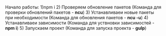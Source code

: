 Начало работы:
1)npm i
2) Проверяем обновление пакетов (Команда для проверки обновлений пакетов - **ncu**)
3) Устанавливаеи новые пакеты при необходимости (Команда для обновления пакетов - **ncu -u**)
4) Устанавливаеи зависимости (Команда для уствновки зависимостей - **npm i**)
5) Запускаем проект (Команда для запуска проекта - **gulp**)
